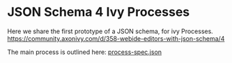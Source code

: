 # JSON Schema 4 Ivy Processes

Here we share the first prototype of a JSON schema, for ivy Processes.
https://community.axonivy.com/d/358-webide-editors-with-json-schema/4

The main process is outlined here: [process-spec.json](process-spec.json)

